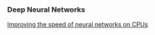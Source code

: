 ### Deep Neural Networks

[Improving the speed of neural networks on CPUs](http://static.googleusercontent.com/media/research.google.com/en/us/pubs/archive/37631.pdf)
